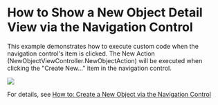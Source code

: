 # How to Show a New Object Detail View via the Navigation Control


<p>This example demonstrates how to execute custom code when the navigation control's item is clicked. The New Action (NewObjectViewController.NewObjectAction) will be executed when clicking the "Create New..." item in the navigation control.</p><p><img src="https://raw.githubusercontent.com/DevExpress-Examples/how-to-show-a-new-object-detail-view-via-the-navigation-control-e236/13.1.4+/media/eef45ce4-399b-447a-a6de-2df5f944012d.png"></p><p>For details, see  <a href="http://documentation.devexpress.com/#Xaf/CustomDocument2920"><u>How to: Create a New Object via the Navigation Control</u></a><u><br />
</u></p>

<br/>



